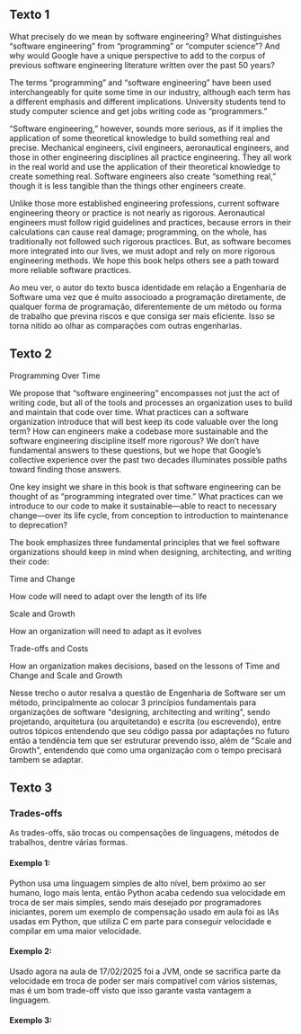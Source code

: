 
## Texto 1

What precisely do we mean by software engineering? What distinguishes “software engineering” from “programming” or “computer science”? And why would Google have a unique perspective to add to the corpus of previous software engineering literature written over the past 50 years?

The terms “programming” and “software engineering” have been used interchangeably for quite some time in our industry, although each term has a different emphasis and different implications. University students tend to study computer science and get jobs writing code as “programmers.” 

“Software engineering,” however, sounds more serious, as if it implies the application of some theoretical knowledge to build something real and precise. Mechanical engineers, civil engineers, aeronautical engineers, and those in other engineering disciplines all practice engineering. They all work in the real world and use the application of their theoretical knowledge to create something real. Software engineers also create “something real,” though it is less tangible than the things other engineers create.

Unlike those more established engineering professions, current software engineering theory or practice is not nearly as rigorous. Aeronautical engineers must follow rigid guidelines and practices, because errors in their calculations can cause real damage; programming, on the whole, has traditionally not followed such rigorous practices. But, as software becomes more integrated into our lives, we must adopt and rely on more rigorous engineering methods. We hope this book helps others see a path toward more reliable software practices.

Ao meu ver, o autor do texto busca identidade em relação a Engenharia de Software uma vez que é muito associoado a programação diretamente, de qualquer forma de programação, diferentemente de um método ou forma de trabalho que previna riscos e que consiga ser mais eficiente. Isso se torna nitído ao olhar as comparações com outras engenharias.

## Texto 2

Programming Over Time

We propose that “software engineering” encompasses not just the act of writing code, but all of the tools and processes an organization uses to build and maintain that code over time. What practices can a software organization introduce that will best keep its code valuable over the long term? How can engineers make a codebase more sustainable and the software engineering discipline itself more rigorous? We don’t have fundamental answers to these questions, but we hope that Google’s collective experience over the past two decades illuminates possible paths toward finding those answers.

 

One key insight we share in this book is that software engineering can be thought of as “programming integrated over time.” What practices can we introduce to our code to make it sustainable—able to react to necessary change—over its life cycle, from conception to introduction to maintenance to deprecation?

 

The book emphasizes three fundamental principles that we feel software organizations should keep in mind when designing, architecting, and writing their code:

 

Time and Change

How code will need to adapt over the length of its life

 

Scale and Growth

How an organization will need to adapt as it evolves

 

Trade-offs and Costs

How an organization makes decisions, based on the lessons of Time and Change and Scale and Growth

Nesse trecho o autor resalva a questão de Engenharia de Software ser um método, principalmente ao colocar 3 princípios fundamentais para organizações de software  "designing, architecting and writing", sendo projetando, arquitetura (ou arquitetando) e escrita (ou escrevendo), entre outros tópicos entendendo que seu código passa por adaptações no futuro então a tendência tem que ser estruturar prevendo isso, além de "Scale and Growth", entendendo que como uma organização com o tempo precisará tambem se adaptar.

## Texto 3

### Trades-offs 

As trades-offs, são trocas ou compensações de linguagens, métodos de trabalhos, dentre várias formas.

#### Exemplo 1:
Python usa uma linguagem simples de alto nível, bem próximo ao ser humano, logo mais lenta, então Python acaba cedendo sua velocidade em troca de ser mais simples, sendo mais desejado por programadores iniciantes, porem um exemplo de compensação usado em aula foi as IAs usadas em Python, que utiliza C em parte para conseguir velocidade e compilar em uma maior velocidade.

#### Exemplo 2:
Usado agora na aula de 17/02/2025 foi a JVM, onde se sacrifica parte da velocidade em troca de poder ser mais compatível com vários sistemas, mas é um bom trade-off visto que isso garante vasta vantagem a linguagem.

#### Exemplo 3:




